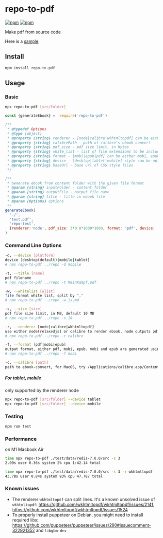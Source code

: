 # repo-to-pdf

[![npm](https://img.shields.io/npm/v/repo-to-pdf.svg?label=&logo=npm)](https://www.npmjs.com/package/repo-to-pdf)
[![npm](https://img.shields.io/npm/dm/repo-to-pdf.svg?label=dl)](https://www.npmjs.com/package/repo-to-pdf)

Make pdf from source code

Here is a [sample](https://github.com/josherich/repo-to-pdf/blob/master/sample.pdf)

## Install

```bash
npm install repo-to-pdf
```

## Usage

### Basic

```bash
npx repo-to-pdf [src/folder]
```

```js
const {generateEbook} =  require('repo-to-pdf')

/**
 * @typedef Options
 * @type {object}
 * @property {string} renderer - [node|calibre|wkhtmltopdf] can be either node, calibre and wkhtmltopdf
 * @property {string} calibrePath - path of calibre's ebook-convert
 * @property {string} pdf_size - pdf size limit, in bytes
 * @property {string} white_list - list of file extensions to be included, separate by ','
 * @property {string} format - [mobi|epub|pdf] can be either mobi, epub, pdf
 * @property {string} device - [desktop|tablet|mobile] style can be opt for desktop, tablet and mobile
 * @property {string} baseUrl - base url of CSS style files
 */

/**
 * Generate ebook from content folder with the given file format
 * @param {string} inputFolder - content folder
 * @param {string} outputFile - output file name
 * @param {string} title - title in ebook file
 * @param {Options} options
 */
generateEbook(
  './',
  'test.pdf',
  'repo-test',
  {renderer:'node', pdf_size: 3*0.8*1000*1000, format: 'pdf', device: 'desktop'}
)
```

### Command Line Options

```bash
-d, --device [platform]
device [desktop(default)|mobile|tablet]
# npx repo-to-pdf ../repo -d mobile

-t, --title [name]
pdf filename
# npx repo-to-pdf ../repo -t MeinKampf.pdf

-w, --whitelist [wlist]
file format white list, split by ","
# npx repo-to-pdf ../repo -w js,md

-s, --size [size]
pdf file size limit, in MB, default 10 MB
# npx repo-to-pdf ../repo -s 10

-r, --renderer [node|calibre|wkhtmltopdf]
use either node(relaxedjs) or calibre to render ebook, node outputs pdf, calibre outputs pdf, mobi, epub
# npx repo-to-pdf ../repo -r calibre

-f, --format [pdf|mobi|epub]
output format, either pdf, mobi, epub. mobi and epub are generated using calibre ebook-convert
# npx repo-to-pdf ../repo -f mobi

-c, --calibre [path]
path to ebook-convert, for MacOS, try /Applications/calibre.app/Contents/MacOS/ebook-convert; for linux, try /usr/bin/ebook-convert
```

##### For tablet, mobile
only supported by the renderer node
```bash
npx repo-to-pdf [src/folder] --device tablet
npx repo-to-pdf [src/folder] --device mobile
```

### Testing

```bash
npm run test
```

### Performance
on M1 Macbook Air
```bash
time npx repo-to-pdf ./test/data/redis-7.0.0/src -s 3
2.09s user 0.36s system 2% cpu 1:42.14 total

time npx repo-to-pdf ./test/data/redis-7.0.0/src -s 3 -r wkhtmltopdf
43.78s user 0.84s system 93% cpu 47.787 total
```

### Known issues
- The renderer `wkhtmltopdf` can split lines. It's a known unsolved issue of `wkhtmltopdf`: https://github.com/wkhtmltopdf/wkhtmltopdf/issues/2141, https://github.com/wkhtmltopdf/wkhtmltopdf/issues/1524
- To properly install puppeteer on Debian, you might need to install required libs: https://github.com/puppeteer/puppeteer/issues/290#issuecomment-322921352 and `libgbm-dev`